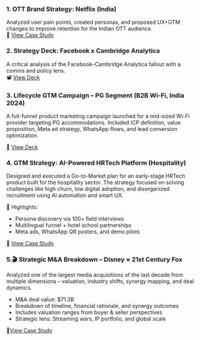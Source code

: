### 1. OTT Brand Strategy: Netflix (India)
Analyzed user pain points, created personas, and proposed UX+GTM changes to improve retention for the Indian OTT audience.  
📄 [View Case Study](https://docs.google.com/presentation/d/1pYUHd2sP_K66aieU89TNklZtA6ZyvdhcKuVewMNHg8U/preview)

### 2. Strategy Deck: Facebook x Cambridge Analytica
A critical analysis of the Facebook–Cambridge Analytica fallout with a comms and policy lens.  
📽️ [View Deck](https://docs.google.com/presentation/d/1vGfKSAUPaMpEWiszOcI5eXOHtihj-yhEeYsd_k3UvEc/preview?slide=id.p)


### 3. Lifecycle GTM Campaign – PG Segment (B2B Wi-Fi, India 2024)
A full-funnel product marketing campaign launched for a mid-sized Wi-Fi provider targeting PG accommodations. Included ICP definition, value proposition, Meta ad strategy, WhatsApp flows, and lead conversion optimization.

🔗 [View Deck](https://docs.google.com/presentation/d/1Cu5jo-clkOPGiuqP8JVMv4Z0nFEBt4ueEtlATqRmffw/present)

### 4. GTM Strategy: AI-Powered HRTech Platform (Hospitality)

Designed and executed a Go-to-Market plan for an early-stage HRTech product built for the hospitality sector. The strategy focused on solving challenges like high churn, low digital adoption, and disorganized recruitment using AI automation and smart UX.

🎯 Highlights:
- Persona discovery via 100+ field interviews
- Multilingual funnel + hotel school partnerships
- Meta ads, WhatsApp QR posters, and demo pilots

📄 [View Case Study](https://docs.google.com/presentation/d/e/2PACX-1vSS5-dYh2OACQ8fZ6UwzJP4Z9_04yNY8uLEUAT5ZxISzYKz6XL7mj7mR-7iKh6RnTKCe3AkI3XyoDgO/pub?start=false&loop=false&delayms=3000)

### 5.🎬 Strategic M&A Breakdown – Disney × 21st Century Fox

Analyzed one of the largest media acquisitions of the last decade from multiple dimensions – valuation, industry shifts, synergy mapping, and deal dynamics.

- M&A deal value: $71.3B
- Breakdown of timeline, financial rationale, and synergy outcomes
- Includes valuation ranges from buyer & seller perspectives
- Strategic lens: Streaming wars, IP portfolio, and global scale
  
📄[View Case Study](https://docs.google.com/presentation/d/1AuhN2iMnt30Gvamf5k3TAzNiLuJNt2wVvMbp2mKWFfU/preview
)
